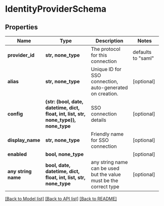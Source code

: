 # IdentityProviderSchema


## Properties
Name | Type | Description | Notes
------------ | ------------- | ------------- | -------------
**provider_id** | **str, none_type** | The protocol for this connection | defaults to "saml"
**alias** | **str, none_type** | Unique ID for SSO connection, auto-generated on creation. | [optional] 
**config** | **{str: (bool, date, datetime, dict, float, int, list, str, none_type)}, none_type** | SSO connection details | [optional] 
**display_name** | **str, none_type** | Friendly name for SSO connection | [optional] 
**enabled** | **bool, none_type** |  | [optional] 
**any string name** | **bool, date, datetime, dict, float, int, list, str, none_type** | any string name can be used but the value must be the correct type | [optional]

[[Back to Model list]](../README.md#documentation-for-models) [[Back to API list]](../README.md#documentation-for-api-endpoints) [[Back to README]](../README.md)



